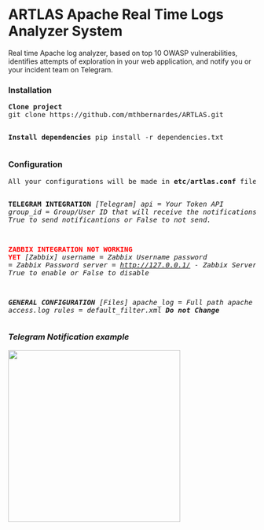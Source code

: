 <h1>ARTLAS Apache Real Time Logs Analyzer System</h1>

<p>
Real time  Apache log analyzer, based on top 10 OWASP vulnerabilities, identifies attempts of exploration in your web application, and notify you or your incident team on Telegram.
</p>

<h3>Installation</h3>
<pre>
<b>Clone project</b>
git clone https://github.com/mthbernardes/ARTLAS.git

<b>Install dependencies</b>
pip install -r dependencies.txt
</pre>

<h3>Configuration</h3>
<pre>All your configurations will be made in <b>etc/artlas.conf</b> file.

<b>TELEGRAM INTEGRATION</b>
<i>[Telegram]
api = Your Token API
group_id = Group/User ID that will receive the notifications
enable = True to send notificantions or False to not send.</i>

<b><font color="red">**ZABBIX INTEGRATION NOT WORKING YET**</font></b>
<i>[Zabbix]
username = Zabbix Username
password = Zabbix Password
server = http://127.0.0.1/ - Zabbix Server
enable = True to enable  or False to disable

<b>GENERAL CONFIGURATION</b>
[Files]
apache_log = Full path apache access.log
rules = default_filter.xml <b><i>Do not Change</i></b>
</pre>

<h3>Telegram Notification example</h3>

<img src="https://raw.githubusercontent.com/mthbernardes/ARTLAS/master/img/notification.png" width="350"/>
